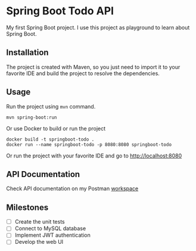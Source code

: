 # Spring Boot Todo API
My first Spring Boot project. I use this project as playground to learn about Spring Boot.

## Installation
The project is created with Maven, so you just need to import it to your favorite IDE and build the project to resolve the dependencies.

## Usage 
Run the project using `mvn` command.
```
mvn spring-boot:run
```
Or use Docker to build or run the project
```
docker build -t springboot-todo . 
docker run --name springboot-todo -p 8080:8080 springboot-todo
```
Or run the project with your favorite IDE and go to [http://localhost:8080](http://localhost:8080)

## API Documentation
Check API documentation on my Postman [workspace](https://elements.getpostman.com/redirect?entityId=7580989-183374e9-16e1-4adf-b4ac-db9ab9597873&entityType=collection)

## Milestones
- [ ] Create the unit tests
- [ ] Connect to MySQL database
- [ ] Implement JWT authentication
- [ ] Develop the web UI